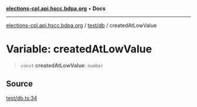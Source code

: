 [**elections-cpl.api.hscc.bdpa.org**](../../../README.md) • **Docs**

***

[elections-cpl.api.hscc.bdpa.org](../../../README.md) / [test/db](../README.md) / createdAtLowValue

# Variable: createdAtLowValue

> `const` **createdAtLowValue**: `number`

## Source

[test/db.ts:34](https://github.com/nhscc/elections_cpl.api.hscc.bdpa.org/blob/46ed5b306a3fd199be2bd28706c3da03542c6da3/test/db.ts#L34)
